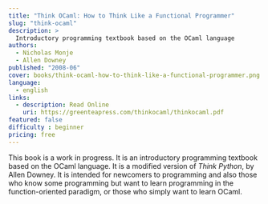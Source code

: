 ```yaml
---
title: "Think OCaml: How to Think Like a Functional Programmer"
slug: "think-ocaml"
description: >
  Introductory programming textbook based on the OCaml language
authors:
  - Nicholas Monje
  - Allen Downey
published: "2008-06"
cover: books/think-ocaml-how-to-think-like-a-functional-programmer.png
language:
  - english
links:
  - description: Read Online
    uri: https://greenteapress.com/thinkocaml/thinkocaml.pdf
featured: false
difficulty : beginner
pricing: free
---
```


This book is a work in progress. It is an introductory programming
textbook based on the OCaml language. It is a modified version of
*Think Python*, by Allen Downey. It is intended for newcomers to
programming and also those who know some programming but want to learn
programming in the function-oriented paradigm, or those who simply
want to learn OCaml.
